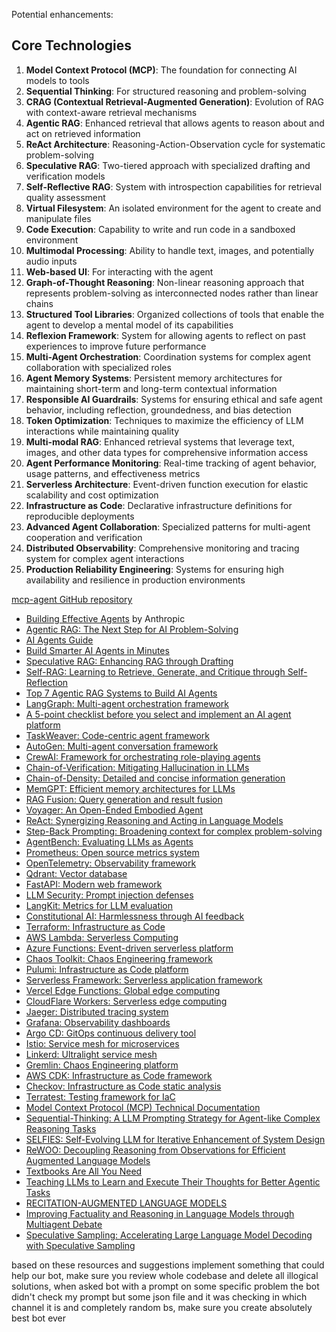 Potential enhancements:

## Core Technologies

1. **Model Context Protocol (MCP)**: The foundation for connecting AI models to tools
2. **Sequential Thinking**: For structured reasoning and problem-solving
3. **CRAG (Contextual Retrieval-Augmented Generation)**: Evolution of RAG with context-aware retrieval mechanisms
4. **Agentic RAG**: Enhanced retrieval that allows agents to reason about and act on retrieved information
5. **ReAct Architecture**: Reasoning-Action-Observation cycle for systematic problem-solving
6. **Speculative RAG**: Two-tiered approach with specialized drafting and verification models
7. **Self-Reflective RAG**: System with introspection capabilities for retrieval quality assessment
8. **Virtual Filesystem**: An isolated environment for the agent to create and manipulate files
9. **Code Execution**: Capability to write and run code in a sandboxed environment
10. **Multimodal Processing**: Ability to handle text, images, and potentially audio inputs
11. **Web-based UI**: For interacting with the agent
12. **Graph-of-Thought Reasoning**: Non-linear reasoning approach that represents problem-solving as interconnected nodes rather than linear chains
13. **Structured Tool Libraries**: Organized collections of tools that enable the agent to develop a mental model of its capabilities
14. **Reflexion Framework**: System for allowing agents to reflect on past experiences to improve future performance
15. **Multi-Agent Orchestration**: Coordination systems for complex agent collaboration with specialized roles
16. **Agent Memory Systems**: Persistent memory architectures for maintaining short-term and long-term contextual information
17. **Responsible AI Guardrails**: Systems for ensuring ethical and safe agent behavior, including reflection, groundedness, and bias detection
18. **Token Optimization**: Techniques to maximize the efficiency of LLM interactions while maintaining quality
19. **Multi-modal RAG**: Enhanced retrieval systems that leverage text, images, and other data types for comprehensive information access
20. **Agent Performance Monitoring**: Real-time tracking of agent behavior, usage patterns, and effectiveness metrics
21. **Serverless Architecture**: Event-driven function execution for elastic scalability and cost optimization
22. **Infrastructure as Code**: Declarative infrastructure definitions for reproducible deployments
23. **Advanced Agent Collaboration**: Specialized patterns for multi-agent cooperation and verification
24. **Distributed Observability**: Comprehensive monitoring and tracing system for complex agent interactions
25. **Production Reliability Engineering**: Systems for ensuring high availability and resilience in production environments


 [mcp-agent GitHub repository](https://github.com/lastmile-ai/mcp-agent)
- [Building Effective Agents](https://www.anthropic.com/research/building-effective-agents) by Anthropic
- [Agentic RAG: The Next Step for AI Problem-Solving](https://www.eyelevel.ai/post/agentic-rag)
- [AI Agents Guide](https://medium.com/autonomous-ai-agents/ai-agents-a-comprehensive-guide-on-understanding-implementing-them-6ef6bf10e18d)
- [Build Smarter AI Agents in Minutes](https://medium.com/mr-plan-publication/build-smarter-ai-agents-in-minutes-for-less-than-0-e5b0734d1eea)
- [Speculative RAG: Enhancing RAG through Drafting](https://arxiv.org/abs/2402.10169)
- [Self-RAG: Learning to Retrieve, Generate, and Critique through Self-Reflection](https://arxiv.org/abs/2310.11511)
- [Top 7 Agentic RAG Systems to Build AI Agents](https://www.analyticsvidhya.com/blog/2025/01/agentic-rag-system-architectures/)
- [LangGraph: Multi-agent orchestration framework](https://github.com/langchain-ai/langgraph)
- [A 5-point checklist before you select and implement an AI agent platform](https://www.cio.com/article/3817531/a-5-point-checklist-before-you-select-and-implement-an-ai-agent-platform.html)
- [TaskWeaver: Code-centric agent framework](https://github.com/microsoft/TaskWeaver)
- [AutoGen: Multi-agent conversation framework](https://github.com/microsoft/autogen)
- [CrewAI: Framework for orchestrating role-playing agents](https://github.com/joaomdmoura/crewai)
- [Chain-of-Verification: Mitigating Hallucination in LLMs](https://arxiv.org/abs/2309.11495)
- [Chain-of-Density: Detailed and concise information generation](https://arxiv.org/abs/2309.04269)
- [MemGPT: Efficient memory architectures for LLMs](https://github.com/cpacker/MemGPT)
- [RAG Fusion: Query generation and result fusion](https://arxiv.org/abs/2402.03367)
- [Voyager: An Open-Ended Embodied Agent](https://arxiv.org/abs/2305.16291)
- [ReAct: Synergizing Reasoning and Acting in Language Models](https://arxiv.org/abs/2210.03629)
- [Step-Back Prompting: Broadening context for complex problem-solving](https://arxiv.org/abs/2310.06117)
- [AgentBench: Evaluating LLMs as Agents](https://github.com/THUDM/AgentBench)
- [Prometheus: Open source metrics system](https://prometheus.io/)
- [OpenTelemetry: Observability framework](https://opentelemetry.io/)
- [Qdrant: Vector database](https://github.com/qdrant/qdrant)
- [FastAPI: Modern web framework](https://fastapi.tiangolo.com/)
- [LLM Security: Prompt injection defenses](https://github.com/protectai/llm-guard)
- [LangKit: Metrics for LLM evaluation](https://github.com/whylabs/langkit)
- [Constitutional AI: Harmlessness through AI feedback](https://arxiv.org/abs/2212.08073)
- [Terraform: Infrastructure as Code](https://www.terraform.io/)
- [AWS Lambda: Serverless Computing](https://aws.amazon.com/lambda/)
- [Azure Functions: Event-driven serverless platform](https://azure.microsoft.com/en-us/products/functions/)
- [Chaos Toolkit: Chaos Engineering framework](https://chaostoolkit.org/)
- [Pulumi: Infrastructure as Code platform](https://www.pulumi.com/)
- [Serverless Framework: Serverless application framework](https://www.serverless.com/)
- [Vercel Edge Functions: Global edge computing](https://vercel.com/features/edge-functions)
- [CloudFlare Workers: Serverless edge computing](https://workers.cloudflare.com/)
- [Jaeger: Distributed tracing system](https://www.jaegertracing.io/)
- [Grafana: Observability dashboards](https://grafana.com/)
- [Argo CD: GitOps continuous delivery tool](https://argoproj.github.io/cd/)
- [Istio: Service mesh for microservices](https://istio.io/)
- [Linkerd: Ultralight service mesh](https://linkerd.io/)
- [Gremlin: Chaos Engineering platform](https://www.gremlin.com/)
- [AWS CDK: Infrastructure as Code framework](https://aws.amazon.com/cdk/)
- [Checkov: Infrastructure as Code static analysis](https://www.checkov.io/)
- [Terratest: Testing framework for IaC](https://terratest.gruntwork.io/)
- [Model Context Protocol (MCP) Technical Documentation](https://example.com/mcp)
- [Sequential-Thinking: A LLM Prompting Strategy for Agent-like Complex Reasoning Tasks](https://arxiv.org/abs/2402.03610)
- [SELFIES: Self-Evolving LLM for Iterative Enhancement of System Design](https://arxiv.org/abs/2401.02009)
- [ReWOO: Decoupling Reasoning from Observations for Efficient Augmented Language Models](https://arxiv.org/abs/2305.18323)
- [Textbooks Are All You Need](https://huggingface.co/papers/2306.11644)
- [Teaching LLMs to Learn and Execute Their Thoughts for Better Agentic Tasks](https://arxiv.org/abs/2402.04117)
- [RECITATION-AUGMENTED LANGUAGE MODELS](https://arxiv.org/abs/2210.01296)
- [Improving Factuality and Reasoning in Language Models through Multiagent Debate](https://arxiv.org/abs/2305.14325)
- [Speculative Sampling: Accelerating Large Language Model Decoding with Speculative Sampling](https://arxiv.org/abs/2302.01318)

based on these resources and suggestions implement something that could help our bot, make sure you review whole codebase and delete all illogical solutions, when asked bot with a prompt on some specific problem the bot didn't check my prompt but some json file and it was checking in which channel it is and completely random bs, make sure you create absolutely best bot ever
